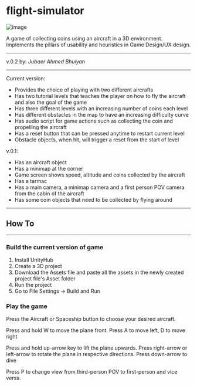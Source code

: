# flight-simulator

![image](https://github.com/jabhuiyan/flight-simulator-project/blob/main/flight.gif)

A game of collecting coins using an aircraft in a 3D environment. Implements the pillars
of usability and heuristics in Game Design/UX design.

-----------------------

v.0.2
by: _Jubaer Ahmed Bhuiyan_

------------------------

Current version:
- Provides the choice of playing with two different aircrafts
- Has two tutorial levels that teaches the player on how to fly the aircraft and also the goal of the game
- Has three different levels with an increasing number of coins each level
- Has different obstacles in the map to have an increasing difficulty curve
- Has audio script for game actions such as collecting the coin and propelling the aircraft
- Has a reset button that can be pressed anytime to restart current level
- Obstacle objects, when hit, will trigger a reset from the start of level


v.0.1:
- Has an aircraft object
- Has a minimap at the corner
- Game screen shows speed, altitude and coins collected by the aircraft
- Has a tarmac
- Has a main camera, a minimap camera and a first person POV camera from the cabin of the aircraft
- Has some coin objects that need to be collected by flying around


--------------------------

## How To

--------------------------
### Build the current version of game

1. Install UnityHub
2. Create a 3D project
3. Download the Assets file and paste all the assets in the newly created project file's Asset folder
4. Run the project
5. Go to File Settings -> Build and Run

### Play the game

Press the Aircraft or Spaceship button to choose your desired aircraft.

Press and hold W to move the plane front. Press A to move left, D to move right

Press and hold up-arrow key to lift the plane upwards. Press right-arrow or left-arrow to rotate the plane in respective directions. Press down-arrow to dive

Press P to change view from third-person POV to first-person and vice versa.

